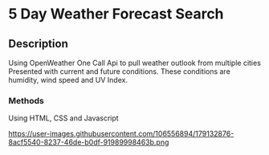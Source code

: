 # 5 Day Weather Forecast Search

## Description

Using OpenWeather One Call Api to pull weather outlook from multiple cities <br>
Presented with current and future conditions. These conditions are humidity, wind speed and UV Index.


### Methods

Using HTML, CSS and Javascript

https://user-images.githubusercontent.com/106556894/179132876-8acf5540-8237-46de-b0df-91989998463b.png
